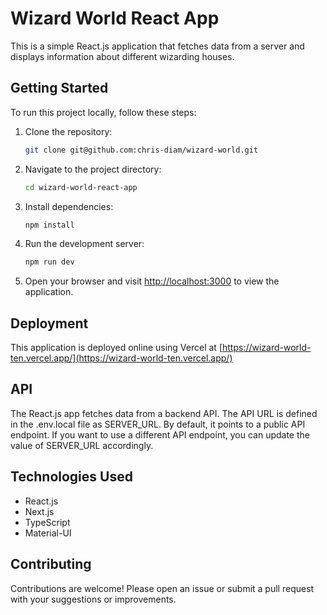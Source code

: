 # Wizard World React App

This is a simple React.js application that fetches data from a server and displays information about different wizarding houses.

## Getting Started

To run this project locally, follow these steps:

1. Clone the repository:

   ```bash
   git clone git@github.com:chris-diam/wizard-world.git
   ```

2. Navigate to the project directory:

   ```bash
   cd wizard-world-react-app
   ```

3. Install dependencies:
   ```bash
   npm install
   ```
4. Run the development server:
   ```bash
   npm run dev
   ```
5. Open your browser and visit [http://localhost:3000](http://localhost:3000) to view the application.

## Deployment

This application is deployed online using Vercel at [https://wizard-world-ten.vercel.app/](https://wizard-world-ten.vercel.app/)

## API

The React.js app fetches data from a backend API. The API URL is defined in the .env.local file as SERVER_URL. By default, it points to a public API endpoint. If you want to use a different API endpoint, you can update the value of SERVER_URL accordingly.

## Technologies Used

- React.js
- Next.js
- TypeScript
- Material-UI

## Contributing

Contributions are welcome! Please open an issue or submit a pull request with your suggestions or improvements.
